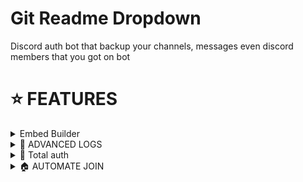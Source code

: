 # Git Readme Dropdown
Discord auth bot that backup your channels, messages even discord members that you got on bot

# ⭐ FEATURES

<details close>
<summary>Embed Builder</summary>
  <p>

* ` 📞 ` Default Embed:
> ![image](https://github.com/iLxlo/discord-authbot/assets/98545753/d41e7084-1fc0-4b80-969a-f23a1662d555)

* ` 🦈 ` Embed builder:
> ![image](https://github.com/iLxlo/discord-authbot/assets/98545753/1d1ca6d9-c60e-4fe1-bd27-c9cfa79d9a43)
  </p>
</details>

<details close>
<summary>🐞 ADVANCED LOGS</summary>
  <p>

* ` 📂 ` LOGS:

> ![Discord_Es9Fh7ZGtl](https://github.com/iLxlo/discord-authbot/assets/98545753/699bb95a-6ef2-4ea2-8f1b-ac77f8b9b9f9)


 * ` 👨‍💻 ` ABOUT BOT:
 
> ![image](https://github.com/iLxlo/discord-authbot/assets/98545753/26867315-1420-4910-8861-da8a329c9b58)
  </p>
</details>


<details close>
<summary>👤 Total auth</summary>
  <p>

* ` 👤 ` oauth list command:

> ![image](https://github.com/iLxlo/discord-authbot/assets/98545753/2c298007-58b2-4fa7-a779-263323f55e05)


 * ` 👨‍💻 ` oauths join command/logs:

> ![Discord_HFYcm54Wi2](https://github.com/iLxlo/discord-authbot/assets/98545753/255da289-fce0-494e-a053-63847fc16566)

> ![image](https://github.com/iLxlo/discord-authbot/assets/98545753/4cfd2317-a071-4b2e-9a89-2da1c4bd4489)

 
  </p>
</details>

<details close>
<summary>🏠 AUTOMATE JOIN</summary>
  <p>

* ` 🔒 ` oauth list command:

> ![image](https://github.com/iLxlo/discord-authbot/assets/98545753/e0a66249-eaad-41c2-9f8c-53c82b5e5079)



 * ` 🪀 ` Whitelist add/remove:

> **Note**
> ![image](https://github.com/iLxlo/discord-authbot/assets/98545753/e8970757-aa0d-4144-ac07-12d36883958b)


> **Warning**
> ![image](https://github.com/iLxlo/discord-authbot/assets/98545753/28f03821-c7ec-421e-aa72-e4f2e9ecc57d)


 
  </p>
</details>
